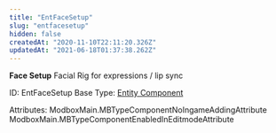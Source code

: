 ```yaml
---
title: "EntFaceSetup"
slug: "entfacesetup"
hidden: false
createdAt: "2020-11-10T22:11:20.326Z"
updatedAt: "2021-06-18T01:37:38.262Z"
---
```

**Face Setup**
Facial Rig for expressions / lip sync

ID: EntFaceSetup
Base Type: [Entity Component](doc:componententity)


Attributes:
ModboxMain.MBTypeComponentNoIngameAddingAttribute
ModboxMain.MBTypeComponentEnabledInEditmodeAttribute